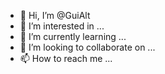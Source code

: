 - 👋 Hi, I’m @GuiAlt
- 👀 I’m interested in ...
- 🌱 I’m currently learning ...
- 💞️ I’m looking to collaborate on ...
- 📫 How to reach me ...

<!---
GuiAlt/GuiAlt is a ✨ special ✨ repository because its `README.md` (this file) appears on your GitHub profile.
You can click the Preview link to take a look at your changes.
--->
